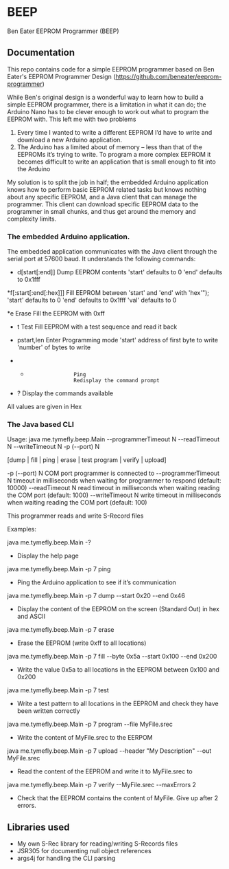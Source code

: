 # BEEP
Ben Eater EEPROM Programmer (BEEP)


## Documentation

This repo contains code for a simple EEPROM programmer based on Ben Eater's EEPROM Programmer Design 
(https://github.com/beneater/eeprom-programmer)

While Ben's original design is a wonderful way to learn how to build a simple EEPROM programmer, there is 
a limitation in what it can do; the Arduino Nano has to be clever enough to work out what to program the 
EEPROM with. This left me with two problems

1.	Every time I wanted to write a different EEPROM I’d have to write and download a new Arduino application.
2.	The Arduino has a limited about of memory – less than that of the EEPROMs it’s trying to write. 
    To program a more complex EEPROM it becomes difficult to write an application that is small enough to 
	fit into the Arduino


My solution is to split the job in half; the embedded Arduino application knows how to perform basic EEPROM
related tasks but knows nothing about any specific EEPROM, and a Java client that can manage the programmer. 
This client can download specific EEPROM data to the programmer in small chunks, and thus get around the 
memory and complexity limits.


### The embedded Arduino application.

The embedded application communicates with the Java client through the serial port at 57600 baud.
It understands the following commands:

* d[start[:end]]        Dump EEPROM contents
                        'start' defaults to 0
                        'end' defaults to 0x1fff

*f[:start[:end[:hex]]]  Fill EEPROM between 'start' and 'end' with 'hex'");
                        'start' defaults to 0
                        'end' defaults to 0x1fff
                        'val' defaults to 0

*e                      Erase
                        Fill the EEPROM with 0xff

* t                     Test
                        Fill EEPROM with a test sequence and read it back

* pstart,len            Enter Programming mode
                        'start' address of first byte to write
                        'number' of bytes to write
  
*  -                    Ping
                        Redisplay the command prompt
						
* ?                     Display the commands available

All values are given in Hex


### The Java based CLI 

Usage:
  java me.tymefly.beep.Main  --programmerTimeout N --readTimeout N --writeTimeout N -p (--port) N

 [dump | fill | ping | erase | test   program | verify | upload]

-p (--port) N            COM port programmer is connected to
--programmerTimeout N    timeout in milliseconds when waiting  for programmer to respond (default:  10000)
--readTimeout N          read timeout in milliseconds when waiting reading the COM port  (default: 1000)
--writeTimeout N         write timeout in milliseconds when waiting reading the COM port (default: 100)

This programmer reads and write S-Record files
			

Examples:

 java me.tymefly.beep.Main  -?   
-	Display the help page

 java me.tymefly.beep.Main  -p 7 ping
-	Ping the Arduino application to see if it’s communication 

 java me.tymefly.beep.Main  -p 7 dump --start 0x20 --end 0x46
-	Display the content of the EEPROM on the screen (Standard Out) in hex and ASCII 

 java me.tymefly.beep.Main  -p 7 erase
-	Erase the EEPROM (write 0xff to all locations)

 java me.tymefly.beep.Main  -p 7 fill --byte 0x5a --start 0x100 --end 0x200
-	Write the value 0x5a to all locations in the EEPROM between 0x100 and 0x200

 java me.tymefly.beep.Main  -p 7 test
-	Write a test pattern to all locations in the EEPROM and check they have been written correctly

 java me.tymefly.beep.Main  -p 7 program --file MyFile.srec
-	Write the content of MyFile.srec to the EERPOM

 java me.tymefly.beep.Main  -p 7 upload --header "My Description" --out MyFile.srec
-	Read the content of the EEPROM and write it to MyFile.srec to 

 java me.tymefly.beep.Main  -p 7 verify --MyFile.srec --maxErrors 2
-	Check that the EEPROM contains the content of MyFile. Give up after 2 errors.


	
## Libraries used

* My own S-Rec library for reading/writing S-Records files
* JSR305 for documenting null object references
* args4j for handling the CLI parsing
